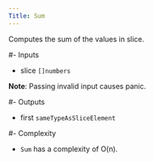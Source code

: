 ```yaml
---
Title: Sum
---
```


Computes the sum of the values in slice.

#- Inputs
- slice `[]numbers`


**Note**: Passing invalid input causes panic.

#- Outputs
- first `sameTypeAsSliceElement`

#- Complexity
- `Sum` has a complexity of O(n).
